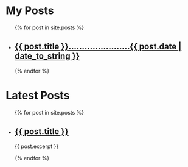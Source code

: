 



<h1>My Posts</h1>
<ul>
  {% for post in site.posts %}
    <li>
      <h2><a href="{{ post.url }}">{{ post.title }}.......................{{ post.date | date_to_string }}</a></h2>
    </li>
  {% endfor %}
</ul>



<h1>Latest Posts</h1>

<ul>
  {% for post in site.posts %}
    <li>
      <h2><a href="{{ post.url }}">{{ post.title }}</a></h2>
      <p>{{ post.excerpt }}</p>
    </li>
  {% endfor %}
</ul>
